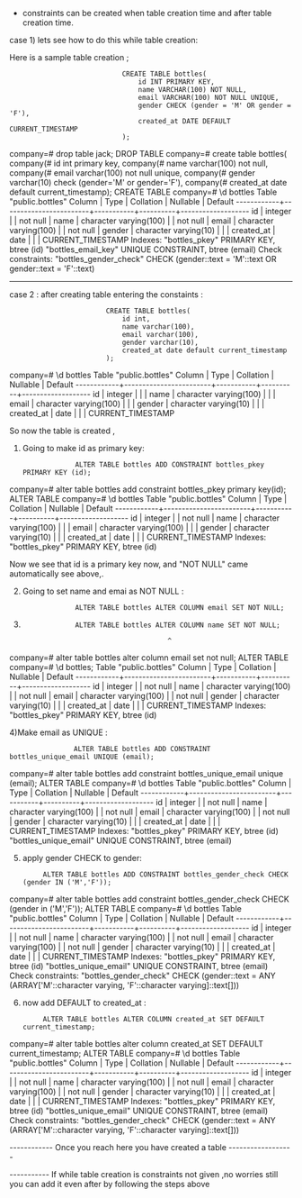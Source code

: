 - constraints can be created when table creation time and after table creation time.

case 1) lets see how to do this while table creation:

Here is a sample table creation ; 


                                CREATE TABLE bottles(
                                    id INT PRIMARY KEY,
                                    name VARCHAR(100) NOT NULL,
                                    email VARCHAR(100) NOT NULL UNIQUE,
                                    gender CHECK (gender = 'M' OR gender = 'F'),
                                    created_at DATE DEFAULT CURRENT_TIMESTAMP
                                );


company=# drop table jack;
DROP TABLE
company=# create table bottles(
company(# id int primary key,
company(# name varchar(100) not null,
company(# email varchar(100) not null unique,
company(# gender varchar(10) check (gender='M' or gender='F'),
company(# created_at date default current_timestamp);
CREATE TABLE
company=# \d bottles
                             Table "public.bottles"
   Column   |          Type          | Collation | Nullable |      Default
------------+------------------------+-----------+----------+-------------------
 id         | integer                |           | not null |
 name       | character varying(100) |           | not null |
 email      | character varying(100) |           | not null |
 gender     | character varying(10)  |           |          |
 created_at | date                   |           |          | CURRENT_TIMESTAMP
Indexes:
    "bottles_pkey" PRIMARY KEY, btree (id)
    "bottles_email_key" UNIQUE CONSTRAINT, btree (email)
Check constraints:
    "bottles_gender_check" CHECK (gender::text = 'M'::text OR gender::text = 'F'::text)




---------------------------------------------------------------------------------------------------------------

case 2 : after creating table entering the constaints :

                            CREATE TABLE bottles(
                                id int,
                                name varchar(100),
                                email varchar(100),
                                gender varchar(10),
                                created_at date default current_timestamp
                            );

company=# \d bottles
                             Table "public.bottles"
   Column   |          Type          | Collation | Nullable |      Default
------------+------------------------+-----------+----------+-------------------
 id         | integer                |           |          |
 name       | character varying(100) |           |          |
 email      | character varying(100) |           |          |
 gender     | character varying(10)  |           |          |
 created_at | date                   |           |          | CURRENT_TIMESTAMP




So now the table is created , 
1) Going to make id as primary key:

                    ALTER TABLE bottles ADD CONSTRAINT bottles_pkey PRIMARY KEY (id);

company=# alter table bottles add constraint bottles_pkey primary key(id);
ALTER TABLE
company=# \d bottles
                             Table "public.bottles"
   Column   |          Type          | Collation | Nullable |      Default
------------+------------------------+-----------+----------+-------------------
 id         | integer                |           | not null |
 name       | character varying(100) |           |          |
 email      | character varying(100) |           |          |
 gender     | character varying(10)  |           |          |
 created_at | date                   |           |          | CURRENT_TIMESTAMP
Indexes:
    "bottles_pkey" PRIMARY KEY, btree (id)


Now we see that id is a primary key now, and "NOT NULL" came automatically see above,.

2) Going to set name and emai as NOT NULL :

                    ALTER TABLE bottles ALTER COLUMN email SET NOT NULL;

3)                  ALTER TABLE bottles ALTER COLUMN name SET NOT NULL;

                                           ^
company=# alter table bottles alter column email set not null;
ALTER TABLE
company=# \d bottles;
                             Table "public.bottles"
   Column   |          Type          | Collation | Nullable |      Default
------------+------------------------+-----------+----------+-------------------
 id         | integer                |           | not null |
 name       | character varying(100) |           | not null |
 email      | character varying(100) |           | not null |
 gender     | character varying(10)  |           |          |
 created_at | date                   |           |          | CURRENT_TIMESTAMP
Indexes:
    "bottles_pkey" PRIMARY KEY, btree (id)



4)Make email as UNIQUE :


                    ALTER TABLE bottles ADD CONSTRAINT bottles_unique_email UNIQUE (email);


company=# alter table bottles add constraint bottles_unique_email unique (email);
ALTER TABLE
company=# \d bottles
                             Table "public.bottles"
   Column   |          Type          | Collation | Nullable |      Default
------------+------------------------+-----------+----------+-------------------
 id         | integer                |           | not null |
 name       | character varying(100) |           | not null |
 email      | character varying(100) |           | not null |
 gender     | character varying(10)  |           |          |
 created_at | date                   |           |          | CURRENT_TIMESTAMP
Indexes:
    "bottles_pkey" PRIMARY KEY, btree (id)
    "bottles_unique_email" UNIQUE CONSTRAINT, btree (email)



5) apply gender CHECK to gender:


            ALTER TABLE bottles ADD CONSTRAINT bottles_gender_check CHECK (gender IN ('M','F'));


company=# alter table bottles add constraint bottles_gender_check CHECK (gender in ('M','F'));
ALTER TABLE
company=# \d bottles
                             Table "public.bottles"
   Column   |          Type          | Collation | Nullable |      Default
------------+------------------------+-----------+----------+-------------------
 id         | integer                |           | not null |
 name       | character varying(100) |           | not null |
 email      | character varying(100) |           | not null |
 gender     | character varying(10)  |           |          |
 created_at | date                   |           |          | CURRENT_TIMESTAMP
Indexes:
    "bottles_pkey" PRIMARY KEY, btree (id)
    "bottles_unique_email" UNIQUE CONSTRAINT, btree (email)
Check constraints:
    "bottles_gender_check" CHECK (gender::text = ANY (ARRAY['M'::character varying, 'F'::character varying]::text[]))




6) now add DEFAULT to created_at :


            ALTER TABLE bottles ALTER COLUMN created_at SET DEFAULT current_timestamp;


company=# alter table bottles alter column created_at SET DEFAULT current_timestamp;
ALTER TABLE
company=# \d bottles
                             Table "public.bottles"
   Column   |          Type          | Collation | Nullable |      Default
------------+------------------------+-----------+----------+-------------------
 id         | integer                |           | not null |
 name       | character varying(100) |           | not null |
 email      | character varying(100) |           | not null |
 gender     | character varying(10)  |           |          |
 created_at | date                   |           |          | CURRENT_TIMESTAMP
Indexes:
    "bottles_pkey" PRIMARY KEY, btree (id)
    "bottles_unique_email" UNIQUE CONSTRAINT, btree (email)
Check constraints:
    "bottles_gender_check" CHECK (gender::text = ANY (ARRAY['M'::character varying, 'F'::character varying]::text[]))






------------ Once you reach here you have created a table ------------------


----------- If while table creation is constraints not given ,no worries still you can add it even after by following the steps above